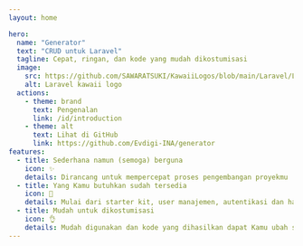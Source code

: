 ```yaml
---
layout: home

hero:
  name: "Generator"
  text: "CRUD untuk Laravel"
  tagline: Cepat, ringan, dan kode yang mudah dikostumisasi
  image:
    src: https://github.com/SAWARATSUKI/KawaiiLogos/blob/main/Laravel/LaravelTransparent.png?raw=true
    alt: Laravel kawaii logo 
  actions:
    - theme: brand
      text: Pengenalan
      link: /id/introduction
    - theme: alt
      text: Lihat di GitHub
      link: https://github.com/Evdigi-INA/generator
features:
  - title: Sederhana namun (semoga) berguna
    icon: ✨
    details: Dirancang untuk mempercepat proses pengembangan proyekmu
  - title: Yang Kamu butuhkan sudah tersedia
    icon: 🔋
    details: Mulai dari starter kit, user manajemen, autentikasi dan hak akses (role permission)
  - title: Mudah untuk dikostumisasi
    icon: 👌
    details: Mudah digunakan dan kode yang dihasilkan dapat Kamu ubah sesuai kebutuhanmu
---
```


<script setup>
// Heavily inspired by React
// https://github.com/reactjs/react.dev/pull/6817
import { onMounted } from 'vue'
onMounted(() => {
  console.log('logo credits to @sawaratsuki1004 via https://github.com/SAWARATSUKI/ServiceLogos');
})
</script>

